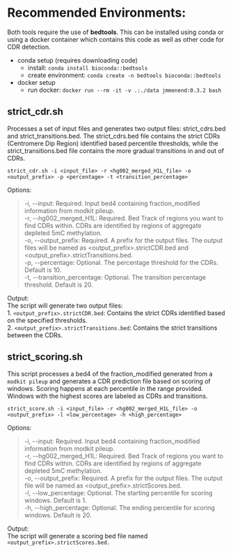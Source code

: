 # Recommended Environments:
Both tools require the use of **bedtools**. This can be installed using conda or using a docker container which contains this code as well as other code for CDR detection.
 * conda setup (requires downloading code)
   - install: `conda install bioconda::bedtools`
   - create environment: `conda create -n bedtools bioconda::bedtools`
 * docker setup
   - run docker: `docker run --rm -it -v .:./data jmmenend:0.3.2 bash`

## strict_cdr.sh 
Processes a set of input files and generates two output files: strict_cdrs.bed and strict_transitions.bed. The strict_cdrs.bed file contains the strict CDRs (Centromere Dip Region) identified based percentile thresholds, while the strict_transitions.bed file contains the more gradual transitions in and out of CDRs.  

`strict_cdr.sh -i <input_file> -r <hg002_merged_H1L_file> -o <output_prefix> -p <percentage> -t <transition_percentage>`   

Options:  

> -i, --input: Required. Input bed4 containing fraction_modified information from modkit pileup.  
> -r, --hg002_merged_H1L: Required. Bed Track of regions you want to find CDRs within. CDRs are identified by regions of aggregate depleted 5mC methylation.  
> -o, --output_prefix: Required. A prefix for the output files. The output files will be named as <output_prefix>.strictCDR.bed and <output_prefix>.strictTransitions.bed.  
> -p, --percentage: Optional. The percentage threshold for the CDRs. Default is 10.  
> -t, --transition_percentage: Optional. The transition percentage threshold. Default is 20.  

Output:  
The script will generate two output files:  
1.
`<output_prefix>.strictCDR.bed`: Contains the strict CDRs identified based on the specified thresholds.  
2.
`<output_prefix>.strictTransitions.bed`: Contains the strict transitions between the CDRs.  

## strict_scoring.sh
This script processes a bed4 of the fraction_modified generated from a `modkit pileup` and generates a CDR prediction file based on scoring of windows. Scoring happens at each percentile in the range provided. Windows with the highest scores are labeled as CDRs and transitions.

`strict_score.sh -i <input_file> -r <hg002_merged_H1L_file> -o <output_prefix> -l <low_percentage> -h <high_percentage>`

Options:  

> -i, --input: Required. Input bed4 containing fraction_modified information from modkit pileup.   
> -r, --hg002_merged_H1L: Required. Bed Track of regions you want to find CDRs within. CDRs are identified by regions of aggregate depleted 5mC methylation.  
> -o, --output_prefix: Required. A prefix for the output files. The output file will be named as <output_prefix>.strictScores.bed.  
> -l, --low_percentage: Optional. The starting percentile for scoring windows. Default is 1.  
> -h, --high_percentage: Optional. The ending percentile for scoring windows. Default is 20.  

Output:  
The script will generate a scoring bed file named `<output_prefix>.strictScores.bed.`